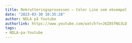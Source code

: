 ```yaml
---
title: Rekrutteringsprosessen — Color Line som eksempel
date: "2023-03-30 10:35:28"
author: NDLA på Youtube
authorlink: https://www.youtube.com/watch?v=J6Z85fNG3LQ
tags:
- NDLA-pa-Youtube
---
```

